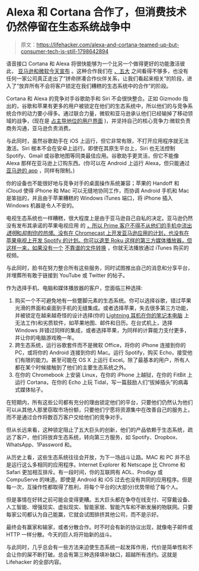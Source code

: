 # Alexa 和 Cortana 合作了，但消费技术仍然停留在生态系统战争中

> 原文：<https://lifehacker.com/alexa-and-cortana-teamed-up-but-consumer-tech-is-still-1798642894>

语音接口 Cortana 和 Alexa 将很快能够为一个比另一个做得更好的功能激活彼此， [亚马逊和微软今天宣布](https://www.nytimes.com/2017/08/30/technology/amazon-alexa-microsoft-cortana.html) 。这种合作我们在 [、五大](https://www.nytimes.com/2017/05/10/technology/techs-frightful-five-theyve-got-us.html) 之间看得不够多，也没有任何一家公司真正走出了“拼命拼凑合作伙伴关系，让我们看起来相关”的阶段，进入了“放弃所有不会将客户锁定在我们糟糕的生态系统中的合作”的阶段。



Cortana 和 Alexa 的竞争对手谷歌助手和 Siri 不会很快整合。正如 Gizmodo 指出的，谷歌和苹果有更多的用户被锁定在他们的生态系统中，所以他们的与竞争系统合作的动力要小得多。通过联合力量，微软和亚马逊承认他们已经输掉了移动领域的战争，(现在是 [占主导地位的用户界面](http://www.smartinsights.com/mobile-marketing/mobile-marketing-analytics/mobile-marketing-statistics/) )，并坚持自己的核心竞争力:微软负责商务沟通，亚马逊负责消费。

与此同时，虽然谷歌助手在 iOS 上运行，但它非常有限，不打开应用程序就无法激活。Siri 根本不会在安卓上运行。即使在其原生平台上，Siri 也无法控制 Spotify、Gmail 或谷歌地图等同类最佳应用。谷歌助手更灵活，但它不能像 Alexa 那样在亚马逊上订购东西。(你可以在 Android 上运行 Alexa，但只能通过 [亚马逊的 app](https://play.google.com/store/apps/details?id=com.amazon.dee.app&hl=en) ，同样有限制。)

你的设备也不能很好地与竞争对手的桌面操作系统兼容；苹果的 Handoff 和 iCloud 使得 iPhone 和 Mac 可以无缝地协同工作，而协调 Android 手机和 Mac 是笨拙的，并且由于苹果糟糕的 Windows iTunes 端口，将 iPhone 插入 Windows 机器是令人不安的。

电视生态系统也一样糟糕，很大程度上是由于亚马逊自己自私的决定。亚马逊仍然没有发布其承诺的苹果电视应用 的 [，所以 Prime 客户不得不从他们的手机中流出*透明*和*抑制你的热情*。没有在 Chromecast 上开发亚马逊应用的计划，也没有在苹果电视上开发 Spotify 的计划。你可以退至 Roku 这样的第三方媒体播放器，但这样一来，如果没有一个](https://www.recode.net/2017/5/5/15552954/amazon-video-apple-tv-app-jeff-bezos-tim-cook) [不靠谱的文件转换](https://discussions.apple.com/thread/7953180?start=0&tstart=0) ，你就无法播放通过 iTunes 购买的视频。

与此同时，脸书在努力整合所有这些服务，同时试图推出自己的消息和分享平台，并埋葬所有敢于链接到 YouTube 或 Twitter 的帖子。

作为选择手机、电脑和媒体播放器的客户，您面临三种选择:

1.  购买一个不可避免地有一些蹩脚元素的生态系统。你可以选择谷歌，错过苹果光滑的界面和桌面到手机的无缝集成。或者选择苹果，失去很多第三方功能，并被锁定在越来越奇怪的设计选择(你的 [Lightning 耳机在你的笔记本电脑](http://lifehacker.com/why-apples-iphone-7-headphones-dont-work-on-the-latest-1797826496) 上无法工作)和劣质软件，如苹果地图、邮件和日历。在台式机上，选择 Windows 并错过同样的集成，或者选择苹果，为同样的计算能力支付更多，并让你的电脑游戏晚一年。
2.  跨生态系统，运行谷歌套件而不是微软 Office，将你的 iPhone 连接到你的 PC，或将你的 Android 连接到你的 Mac。运行 Spotify，购买 Echo，接受他们有限的能力。甚至可能在 OS X 上运行 Excel。除了最基本的用户，所有人都在某个时候接触到了他们的主要生态系统之外。
3.  在你的 Chromebook 上安装 Linux，在你的 iPhone 上越狱，在你的 FitBit 上运行 Cortana，在你的 Echo 上玩 Tidal，写一篇鼓励人们“拔掉插头”的病毒式媒体帖子。

在短期内，所有这些公司都有充分的理由锁定他们的平台，只要他们仍然认为他们可以从其他人那里窃取市场份额，只要他们宁愿将资源集中在改善自己的服务上，而不是通过合作将数百万客户交给他们的竞争对手。

但从长远来看，这种锁定阻止了五大巨头的创新，他们的产品依赖于生态系统，疏远了客户，他们将放弃生态系统，转向第三方服务，如 Spotify、Dropbox、WhatsApp、1Password 和。

从历史上看，这些生态系统往往会开放，为下一场战斗让路。MAC 和 PC 并不总是运行这么多相同的应用程序。Internet Explorer 和 Netscape 比 Chrome 和 Safari 更加相互排斥。有一段时间，你的互联网有 AOL、Prodigy 或 CompuServe 的味道。即使是 Android 和 iOS 过去也没有共同的应用程序。但是每一次，互操作性都取得了胜利，将每个平台的(大部分)优势带给了每个人。

但是事情在好转之前可能会变得更糟。五大巨头都在争夺在线支付、可穿戴设备、人工智能、增强现实、虚拟现实、智能家居、智能汽车和不断发展的物联网。只要每家公司都认为自己能赢，它就会试图排挤其他公司，而不是示好。

最终会有赢家和输家，或者分散合作。时不时会有新的协议出现，就像电子邮件或 HTTP 一样分散。今天的巨人将开始新的战斗。

与此同时，几乎总会有一些方法来迫使生态系统一起发挥作用，代价是简单性和不会让你的屎不断打破。总会有第三种选择填补缺口，超越所有违约。这就是 Lifehacker 的全部内容。
